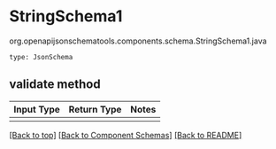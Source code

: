 # StringSchema1
org.openapijsonschematools.components.schema.StringSchema1.java
```
type: JsonSchema
```

## validate method
Input Type | Return Type | Notes
------------ | ------------- | -------------
 |  |

[[Back to top]](#top) [[Back to Component Schemas]](../../../README.md#Component-Schemas) [[Back to README]](../../../README.md)
